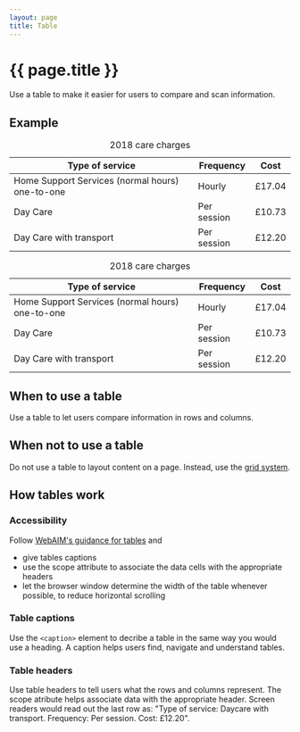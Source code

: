 ```yaml
---
layout: page
title: Table
---
```


# {{ page.title }}

Use a table to make it easier for users to compare and scan information.

## Example

<div class="table">
  <table>
    <caption>2018 care charges</caption>
      <thead>
        <tr>
          <th scope="col">Type of service</th>
          <th scope="col">Frequency</th>
          <th scope="col">Cost</th>
        </tr>
      </thead>
      <tbody>
        <tr>
          <td>Home Support Services (normal hours) one-to-one</td>
          <td>Hourly</td>
          <td>£17.04</td>
        </tr>
        <tr>
          <td>Day Care</td>
          <td>Per session</td>
          <td>£10.73</td>
        </tr>
        <tr>
          <td>Day Care with transport</td>
          <td>Per session</td>
          <td>£12.20</td>
        </tr>
      </tbody>
  </table>
</div>
    <div class="table">
      <table>
        <caption>2018 care charges</caption>
          <thead>
            <tr>
              <th scope="col">Type of service</th>
              <th scope="col">Frequency</th>
              <th scope="col">Cost</th>
            </tr>
          </thead>
          <tbody>
            <tr>
              <td>Home Support Services (normal hours) one-to-one</td>
              <td>Hourly</td>
              <td>£17.04</td>
            </tr>
            <tr>
              <td>Day Care</td>
              <td>Per session</td>
              <td>£10.73</td>
            </tr>
            <tr>
              <td>Day Care with transport</td>
              <td>Per session</td>
              <td>£12.20</td>
            </tr>
          </tbody>
      </table>
    </div>

## When to use a table

Use a table to let users compare information in rows and columns.

## When not to use a table

Do not use a table to layout content on a page. Instead, use the [grid system](/docs/core/grid-system).

## How tables work
### Accessibility

Follow [WebAIM's guidance for tables](https://webaim.org/techniques/tables/data) and

- give tables captions
- use the scope attribute to associate the data cells with the appropriate headers
- let the browser window determine the width of the table whenever possible, to reduce horizontal scrolling

### Table captions

Use the `<caption>` element to decribe a table in the same way you would use a heading. A caption helps users find, navigate and understand tables.

### Table headers

Use table headers to tell users what the rows and columns represent. The scope atribute helps associate data with the appropriate header.
Screen readers would read out the last row as: "Type of service: Daycare with transport. Frequency: Per session. Cost: £12.20".
